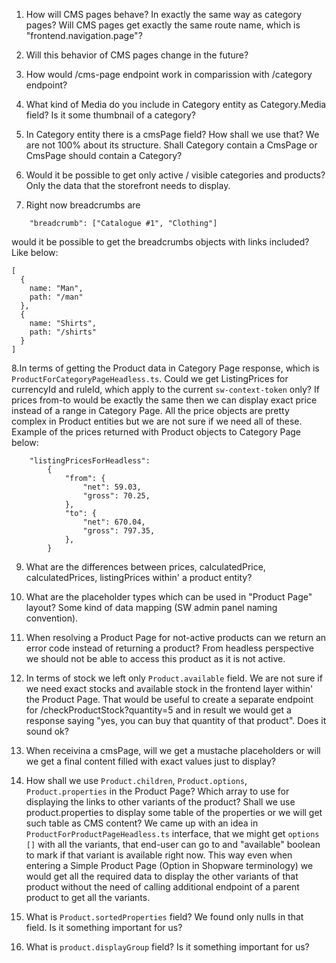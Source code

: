 1. How will CMS pages behave? In exactly the same way as category pages? Will CMS pages get exactly the same route name, which is "frontend.navigation.page"?

2. Will this behavior of CMS pages change in the future?

3. How would /cms-page endpoint work in comparission with /category endpoint?

4. What kind of Media do you include in Category entity as Category.Media field? Is it some thumbnail of a category?

5. In Category entity there is a cmsPage field? How shall we use that? We are not 100% about its structure. Shall Category contain a CmsPage or CmsPage should contain a Category?

6. Would it be possible to get only active / visible categories and products? Only the data that the storefront needs to display.

7. Right now breadcrumbs are 

```
    "breadcrumb": ["Catalogue #1", "Clothing"]
```

would it be possible to get the breadcrumbs objects with links included? Like below:

```
[
  {
    name: "Man",
    path: "/man"        
  },  
  {
    name: "Shirts",
    path: "/shirts"
  }
]
```

8.In terms of getting the Product data in Category Page response, which is `ProductForCategoryPageHeadless.ts`. Could we get ListingPrices for currencyId and ruleId, which apply to the current `sw-context-token` only? If prices from-to would be exactly the same then we can display exact price instead of a range in Category Page. All the price objects are pretty complex in Product entities but we are not sure if we need all of these. Example of the prices returned with Product objects to Category Page below:

```
    "listingPricesForHeadless": 
        {
            "from": {                 
                "net": 59.03,
                "gross": 70.25,
            },
            "to": {
                "net": 670.04,
                "gross": 797.35,
            },
        }
```

9. What are the differences between prices, calculatedPrice, calculatedPrices, listingPrices within' a product entity?

10. What are the placeholder types which can be used in "Product Page" layout? Some kind of data mapping (SW admin panel naming convention).

11. When resolving a Product Page for not-active products can we return an error code instead of returning a product? From headless perspective we should not be able to access this product as it is not active.

12. In terms of stock we left only `Product.available` field. We are not sure if we need exact stocks and available stock in the frontend layer within' the Product Page. That would be useful to create a separate endpoint for /checkProductStock?quantity=5 and in result we would get a response saying "yes, you can buy that quantity of that product". Does it sound ok?

13. When receivina a cmsPage, will we get a mustache placeholders or will we get a final content filled with exact values just to display?

14. How shall we use `Product.children`, `Product.options`, `Product.properties` in the Product Page? Which array to use for displaying the links to other variants of the product? Shall we use product.properties to display some table of the properties or we will get such table as CMS content? We came up with an idea in `ProductForProductPageHeadless.ts` interface, that we might get `options []` with all the variants, that end-user can go to and "available" boolean to mark if that variant is available right now. This way even when entering a Simple Product Page (Option in Shopware terminology) we would get all the required data to display the other variants of that product without the need of calling additional endpoint of a parent product to get all the variants. 

15. What is `Product.sortedProperties` field? We found only nulls in that field. Is it something important for us?

16. What is `product.displayGroup` field? Is it something important for us?
